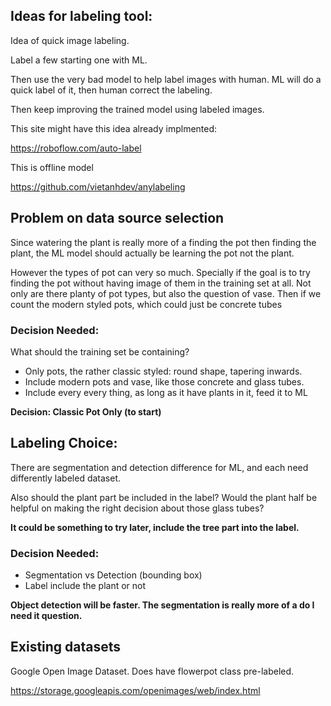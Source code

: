 

## Ideas for labeling tool:

Idea of quick image labeling.

Label a few starting one with ML.

Then use the very bad model to help label images with human. ML will do a quick label of it, then human correct the labeling.

Then keep improving the trained model using labeled images.


This site might have this idea already implmented:

https://roboflow.com/auto-label


This is offline model

https://github.com/vietanhdev/anylabeling

## Problem on data source selection

Since watering the plant is really more of a finding the pot then finding the plant, the ML model should actually be learning the pot not the plant.

However the types of pot can very so much. Specially if the goal is to try finding the pot without having image of them in the training set at all. Not only are there planty of pot types, but also the question of vase. Then if we count the modern styled pots, which could just be concrete tubes


### Decision Needed:

What should the training set be containing? 
* Only pots, the rather classic styled: round shape, tapering inwards.
* Include modern pots and vase, like those concrete and glass tubes.
* Include every every thing, as long as it have plants in it, feed it to ML

**Decision: Classic Pot Only (to start)**

## Labeling Choice: 

There are segmentation and detection difference for ML, and each need differently labeled dataset.

Also should the plant part be included in the label? Would the plant half be helpful on making the right decision about those glass tubes?

**It could be something to try later, include the tree part into the label.**

### Decision Needed: 

* Segmentation vs Detection (bounding box)
* Label include the plant or not

**Object detection will be faster. The segmentation is really more of a do I need it question.**


## Existing datasets 

Google Open Image Dataset. Does have flowerpot class pre-labeled.

https://storage.googleapis.com/openimages/web/index.html